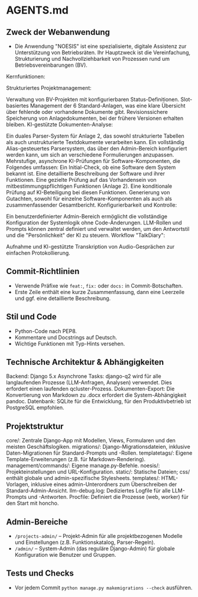 # AGENTS.md

## Zweck der Webanwendung
- Die Anwendung "NOESIS" ist eine spezialisierte, digitale Assistenz zur Unterstützung von Betriebsräten. Ihr Hauptzweck ist die Vereinfachung, Strukturierung und Nachvollziehbarkeit von Prozessen rund um Betriebsvereinbarungen (BV).

Kernfunktionen:

Strukturiertes Projektmanagement:

Verwaltung von BV-Projekten mit konfigurierbaren Status-Definitionen.
Slot-basiertes Management der 6 Standard-Anlagen, was eine klare Übersicht über fehlende oder vorhandene Dokumente gibt.
Revisionssichere Speicherung von Anlagedokumenten, bei der frühere Versionen erhalten bleiben.
KI-gestützte Dokumenten-Analyse:

Ein duales Parser-System für Anlage 2, das sowohl strukturierte Tabellen als auch unstrukturierte Textdokumente verarbeiten kann.
Ein vollständig Alias-gesteuertes Parsersystem, das über den Admin-Bereich konfiguriert werden kann, um sich an verschiedene Formulierungen anzupassen.
Mehrstufige, asynchrone KI-Prüfungen für Software-Komponenten, die Folgendes umfassen:
Ein Initial-Check, ob eine Software dem System bekannt ist.
Eine detaillierte Beschreibung der Software und ihrer Funktionen.
Eine gezielte Prüfung auf das Vorhandensein von mitbestimmungspflichtigen Funktionen (Anlage 2).
Eine konditionale Prüfung auf KI-Beteiligung bei diesen Funktionen.
Generierung von Gutachten, sowohl für einzelne Software-Komponenten als auch als zusammenfassender Gesamtbericht.
Konfigurierbarkeit und Kontrolle:

Ein benutzerdefinierter Admin-Bereich ermöglicht die vollständige Konfiguration der Systemlogik ohne Code-Änderungen.
LLM-Rollen und Prompts können zentral definiert und verwaltet werden, um den Antwortstil und die "Persönlichkeit" der KI zu steuern.
Workflow "TalkDiary":

Aufnahme und KI-gestützte Transkription von Audio-Gesprächen zur einfachen Protokollierung.

## Commit-Richtlinien
- Verwende Präfixe wie `feat:`, `fix:` oder `docs:` in Commit-Botschaften.
- Erste Zeile enthält eine kurze Zusammenfassung, dann eine Leerzeile und ggf. eine detaillierte Beschreibung.

## Stil und Code
- Python-Code nach PEP8.
- Kommentare und Docstrings auf Deutsch.
- Wichtige Funktionen mit Typ-Hints versehen.

## Technische Architektur & Abhängigkeiten
Backend: Django 5.x
Asynchrone Tasks: django-q2 wird für alle langlaufenden Prozesse (LLM-Anfragen, Analysen) verwendet. Dies erfordert einen laufenden qcluster-Prozess.
Dokumenten-Export: Die Konvertierung von Markdown zu .docx erfordert die System-Abhängigkeit pandoc.
Datenbank: SQLite für die Entwicklung, für den Produktivbetrieb ist PostgreSQL empfohlen.


## Projektstruktur
core/: Zentrale Django-App mit Modellen, Views, Formularen und den meisten Geschäftslogiken.
migrations/: Django-Migrationsdateien, inklusive Daten-Migrationen für Standard-Prompts und -Rollen.
templatetags/: Eigene Template-Erweiterungen (z.B. für Markdown-Rendering).
management/commands/: Eigene manage.py-Befehle.
noesis/: Projekteinstellungen und URL-Konfiguration.
static/: Statische Dateien; css/ enthält globale und admin-spezifische Stylesheets.
templates/: HTML-Vorlagen, inklusive eines admin-Unterordners zum Überschreiben der Standard-Admin-Ansicht.
llm-debug.log: Dediziertes Logfile für alle LLM-Prompts und -Antworten.
Procfile: Definiert die Prozesse (web, worker) für den Start mit honcho.

## Admin-Bereiche

- `/projects-admin/` – Projekt-Admin für alle projektbezogenen Modelle und
  Einstellungen (z.B. Funktionskatalog, Parser-Regeln).
- `/admin/` – System-Admin (das reguläre Django-Admin) für globale
  Konfiguration wie Benutzer und Gruppen.

## Tests und Checks
- Vor jedem Commit `python manage.py makemigrations --check` ausführen.

